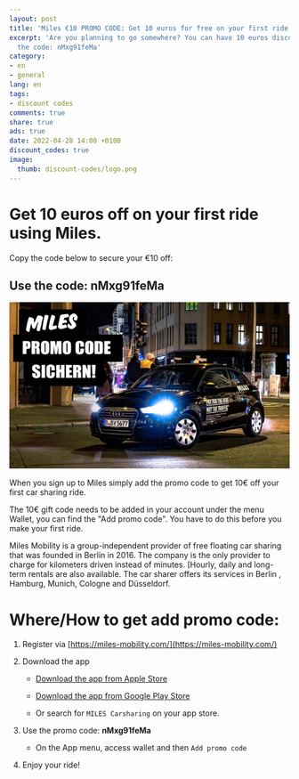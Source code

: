 ```yaml
---
layout: post
title: 'Miles €10 PROMO CODE: Get 10 euros for free on your first ride with Miles'
excerpt: 'Are you planning to go somewhere? You can have 10 euros discount on your first ride with Miles. Just use
  the code: nMxg91feMa'
category:
- en
- general
lang: en
tags:
- discount codes
comments: true
share: true
ads: true
date: 2022-04-28 14:00 +0100
discount_codes: true
image:
  thumb: discount-codes/logo.png
---
```

# Get 10 euros off on your first ride using Miles.

Copy the code below to secure your €10 off:

## Use the code: nMxg91feMa

![Miles](/images/2022/miles-code.jpeg)

When you sign up to Miles simply add the promo code to get 10€ off your first car sharing ride.

The 10€ gift code needs to be added in your account under the menu Wallet, you can find the "Add promo code". You have to do this before you make your first ride.

Miles Mobility is a group-independent provider of free floating car sharing that was founded in Berlin in 2016. The company is the only provider to charge for kilometers driven instead of minutes. [Hourly, daily and long-term rentals are also available. The car sharer offers its services in Berlin , Hamburg, Munich, Cologne and Düsseldorf.

# Where/How to get add promo code:

1. Register via [https://miles-mobility.com/](https://miles-mobility.com/)

2. Download the app

    * [Download the app from Apple Store](https://apps.apple.com/de/app/miles-carsharing-transport/id1220185947)

    * [Download the app from Google Play Store](https://play.google.com/store/apps/details?id=com.driveby.app&hl=en&gl=US)

    * Or search for `MILES Carsharing` on your app store.

3. Use the promo code: **nMxg91feMa**

    * On the App menu, access wallet and then `Add promo code`

4. Enjoy your ride!
